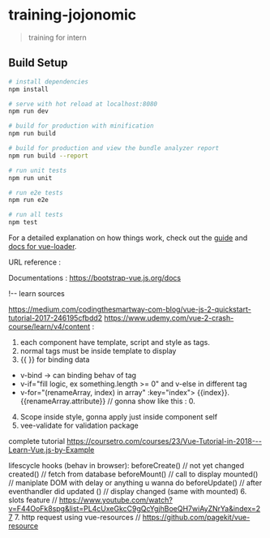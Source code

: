 # training-jojonomic

> training for intern

## Build Setup

``` bash
# install dependencies
npm install

# serve with hot reload at localhost:8080
npm run dev

# build for production with minification
npm run build

# build for production and view the bundle analyzer report
npm run build --report

# run unit tests
npm run unit

# run e2e tests
npm run e2e

# run all tests
npm test
```

For a detailed explanation on how things work, check out the [guide](http://vuejs-templates.github.io/webpack/) and [docs for vue-loader](http://vuejs.github.io/vue-loader).


URL reference :

Documentations      : https://bootstrap-vue.js.org/docs

!-- 
learn sources

https://medium.com/codingthesmartway-com-blog/vue-js-2-quickstart-tutorial-2017-246195cfbdd2
https://www.udemy.com/vue-2-crash-course/learn/v4/content :
1. each component have template, script and style as tags.
2. normal tags must be inside template to display
3. {{ }} for binding data
- v-bind -> can binding behav of tag
- v-if="fill logic, ex something.length >= 0" and v-else in different tag
- v-for="(renameArray, index) in array" :key="index">
    {{index}}. {{renameArray.attribute}} // gonna show like this : 0. 
4. Scope inside style, gonna apply just inside component self
5. vee-validate for validation package

complete tutorial https://coursetro.com/courses/23/Vue-Tutorial-in-2018---Learn-Vue.js-by-Example

lifescycle hooks (behav in browser):
beforeCreate()      // not yet changed
created()           // fetch from database
beforeMount()       // call to display
mounted()           // maniplate DOM with delay or anything u wanna do
beforeUpdate()      // after eventhandler did
updated ()          // display changed (same with mounted)
6. slots feature    // https://www.youtube.com/watch?v=F44OoFk8spg&list=PL4cUxeGkcC9gQcYgjhBoeQH7wiAyZNrYa&index=27
7. http request using vue-resources // https://github.com/pagekit/vue-resource